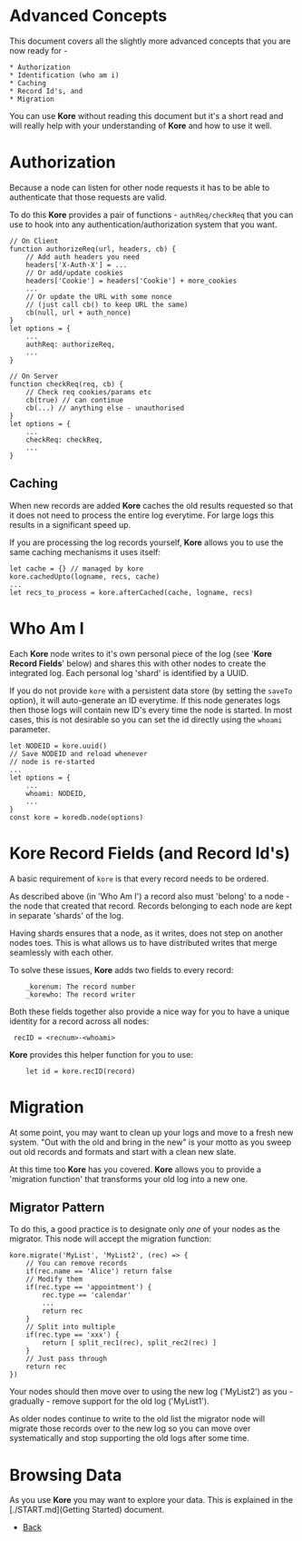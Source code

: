 Advanced Concepts
=================

This document covers all the
slightly more advanced concepts that
you are now ready for -

    * Authorization
    * Identification (who am i)
    * Caching
    * Record Id's, and
    * Migration

You can use **Kore** without reading
this document but it's a short read
and will really help with your
understanding of **Kore** and how to
use it well.

# Authorization
Because a node can listen for other
node requests it has to be able to
authenticate that those requests are
valid.

To do this **Kore** provides a pair
of functions - `authReq/checkReq`
that you can use to hook into any
authentication/authorization system
that you want.

```
// On Client
function authorizeReq(url, headers, cb) {
    // Add auth headers you need
    headers['X-Auth-X'] = ...
    // Or add/update cookies
    headers['Cookie'] = headers['Cookie'] + more_cookies
    ...
    // Or update the URL with some nonce
    // (just call cb() to keep URL the same)
    cb(null, url + auth_nonce)
}
let options = {
    ...
    authReq: authorizeReq,
    ...
}

// On Server
function checkReq(req, cb) {
    // Check req cookies/params etc
    cb(true) // can continue
    cb(...) // anything else - unauthorised
}
let options = {
    ...
    checkReq: checkReq,
    ...
}
```


## Caching

When new records are added **Kore**
caches the old results requested so
that it does not need to process the
entire log everytime. For large logs
this results in a significant speed
up.

If you are processing the log
records yourself, **Kore** allows
you to use the same caching
mechanisms it uses itself:

```
let cache = {} // managed by kore
kore.cachedUpto(logname, recs, cache)
...
let recs_to_process = kore.afterCached(cache, logname, recs)
```

# Who Am I
Each **Kore** node writes to it's
own personal piece of the log (see
'**Kore Record Fields**' below) and
shares this with other nodes to
create the integrated log. Each
personal log 'shard' is identified
by a UUID.


If you do not provide `kore`
with a persistent data store (by
setting the `saveTo` option), it
will auto-generate an ID
everytime. If this node
generates logs then those logs
will contain new ID's every time
the node is started. In most
cases, this is not desirable so
you can set the id directly
using the `whoami` parameter.

```
let NODEID = kore.uuid()
// Save NODEID and reload whenever
// node is re-started
...
let options = {
    ...
    whoami: NODEID,
    ...
}
const kore = koredb.node(options)
```


# Kore Record Fields (and Record Id's)
A basic requirement of `kore` is
that every record needs to be
ordered.

As described above (in 'Who Am I')
a record also must 'belong' to a
node - the node that created that
record. Records belonging to each
node are kept in separate 'shards'
of the log.

Having shards ensures that a node,
as it writes, does not step on
another nodes toes. This is what
allows us to have distributed writes
that merge seamlessly with each
other.

To solve these issues, **Kore** adds
two fields to every record:

        _korenum: The record number
        _korewho: The record writer

Both these fields together also
provide a nice way for you to have a
unique identity for a record across
all nodes:

     recID = <recnum>-<whoami>


**Kore** provides this helper
function for you to use:

```
    let id = kore.recID(record)
```


# Migration

At some point, you may want to clean
up your logs and move to a fresh new
system. "Out with the old and bring
in the new" is your motto as you
sweep out old records and formats and
start with a clean new slate.

At this time too **Kore** has you
covered. **Kore** allows you to
provide a 'migration function' that
transforms your old log into a new
one.

## Migrator Pattern
To do this, a good practice is to
designate only _one_ of your
nodes as the migrator. This node
will accept the migration function:

```
kore.migrate('MyList', 'MyList2', (rec) => {
    // You can remove records
    if(rec.name == 'Alice') return false
    // Modify them
    if(rec.type == 'appointment') {
        rec.type == 'calendar'
        ...
        return rec
    }
    // Split into multiple
    if(rec.type == 'xxx') {
        return [ split_rec1(rec), split_rec2(rec) ]
    }
    // Just pass through
    return rec
})
```

Your nodes should then move over to
using the new log ('MyList2') as you -
gradually - remove support for the
old log ('MyList1').

As older nodes continue to write to
the old list the migrator node will
migrate those records over to the
new log so you can move over
systematically and stop supporting
the old logs after some time.


# Browsing Data

As you use **Kore** you may want
to explore your data. This is
explained in the
[./START.md](Getting Started)
document.


* [Back](../README.md)
